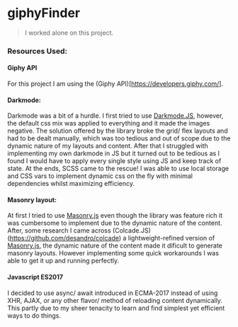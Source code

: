 # giphyFinder
> I worked alone on this project.

### Resources Used:
#### Giphy API
For this project I am using the (Giphy API)[https://developers.giphy.com/].

#### Darkmode:
Darkmode was a bit of a hurdle. I first tried to use [Darkmode.JS](https://darkmodejs.learn.uno/), however, the default css mix was applied to everything and it made the images negative. The solution offered by the library broke the grid/ flex layouts and had to be dealt manually, which was too tedious and out of scope due to the dynamic nature of my layouts and content.
After that I struggled with implementing my own darkmode in JS but it turned out to be tedious as I found I would have to apply every single style using JS and keep track of state.
At the ends, SCSS came to the rescue! I was able to use local storage and CSS vars to implement dynamic css on the fly with minimal dependencies whilst maximizing efficiency.

#### Masonry layout:
At first I tried to use [Masonry.js](https://masonry.desandro.com/) even though the library was feature rich it was cumbersome to implement due to the dynamic nature of the content.
After, some research I came across (Colcade.JS)(https://github.com/desandro/colcade) a lightweight-refined version of [Masonry.js](https://masonry.desandro.com/), the dynamic nature of the content made it dificult to generate masonry layouts. However implementing some quick workarounds I was able to get it up and running perfectly.

#### Javascript ES2017
I decided to use async/ await introduced in ECMA-2017 instead of using XHR, AJAX, or any other flavor/ method of reloading content dynamically. This partly due to my sheer tenacity to learn and find simplest yet efficient ways to do things. 
